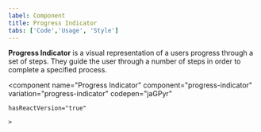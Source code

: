 ```yaml
---
label: Component
title: Progress Indicator
tabs: ['Code','Usage', 'Style']
---
```


<page-intro>**Progress Indicator** is a visual representation of a users progress through a set of steps. They guide the user through a number of steps in order to complete a specified process.</page-intro>

<component 
    name="Progress Indicator"
    component="progress-indicator" 
    variation="progress-indicator"
    codepen="jaGPyr"
    
    hasReactVersion="true"
    
    >
</component>
<component-docs component="progress-indicator"></component-docs>